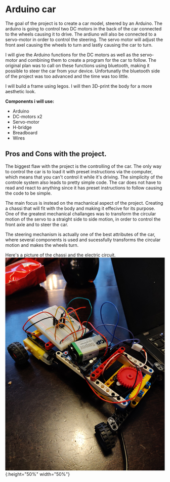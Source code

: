 # Arduino car

The goal of the project is to create a car model, steered by an Arduino. The arduino is going to control two DC motors in the back of the car connected to the wheels causing it to drive. The ardiuno will also be connected to a servo-motor in order to control the steering. The servo motor will adjust the front axel causing the wheels to turn and lastly causing the car to turn. 

I will give the Arduino functions for the DC motors as well as the servo-motor and combining them to create a program for the car to follow. 
   The original plan was to call on these functions using bluetooth, making it possible to steer the car from your device. Unfortunatly the bluetooth side of the project was too advanced and the time was too little. 

I will build a frame using legos. I will then 3D-print the body for a more aesthetic look. 

**Components i will use:**
 * Arduino
 * DC-motors x2
 * Servo-motor
 * H-bridge
 * Breadboard
 * Wires

## Pros and Cons with the project. 
The biggest flaw with the project is the controlling of the car. The only way to control the car is to load it with preset instructions via the computer, which means that you can't control it while it's driving. The simplicity of the controle system also leads to pretty simple code. The car does not have to read and react to anything since it has preset instructions to follow causing the code to be simple. 

The main focus is instead on the machanical aspect of the project. Creating a chassi that will fit with the body and making it effecive for its purpose. One of the greatest mechanical challanges was to transform the circular motion of the servo to a straight side to side motion, in order to control the front axle and to steer the car. 

The steering mechanism is actually one of the best attributes of the car, where several components is used and sucessfully transforms the circular motion and makes the wheels turn. 

Here's a picture of the chassi and the electric circuit. 
![Image of car](images/car.jpg){:height="50%" width="50%"}
